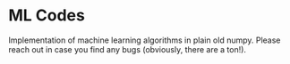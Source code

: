 # ML Codes

Implementation of machine learning algorithms in plain old numpy. Please reach out in case you find any bugs (obviously, there are a ton!).
